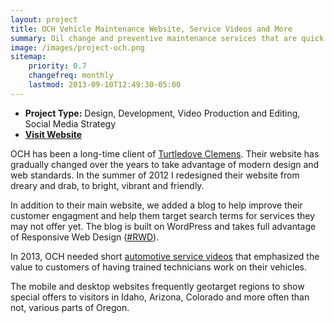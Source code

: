 ```yaml
---
layout: project
title: OCH Vehicle Maintenance Website, Service Videos and More
summary: Oil change and preventive maintenance services that are quick and convenient.
image: /images/project-och.png
sitemap:
    priority: 0.7
    changefreq: monthly
    lastmod: 2013-09-10T12:49:30-05:00
---
```


* **Project Type:** Design, Development, Video Production and Editing, Social Media Strategy
* **[Visit Website](http://www.oilcanhenrys.com)**

OCH has been a long-time client of [Turtledove Clemens](http://www.turtledove.com). Their website has gradually changed over the years to take advantage of modern design and web standards. In the summer of 2012 I redesigned their website from dreary and drab, to bright, vibrant and friendly.

In addition to their main website, we added a blog to help improve their customer engagment and help them target search terms for services they may not offer yet. The blog is built on WordPress and takes full advantage of Responsive Web Design ([#RWD](https://twitter.com/search?q=%23RWD)).

In 2013, OCH needed short [automotive service videos](http://www.youtube.com/playlist?list=PLPFlWJONMqj8Yo_MDqC81OB2n2A5jilKC) that emphasized the value to customers of having trained technicians work on their vehicles.

The mobile and desktop websites frequently geotarget regions to show special offers to visitors in Idaho, Arizona, Colorado and more often than not, various parts of Oregon.
